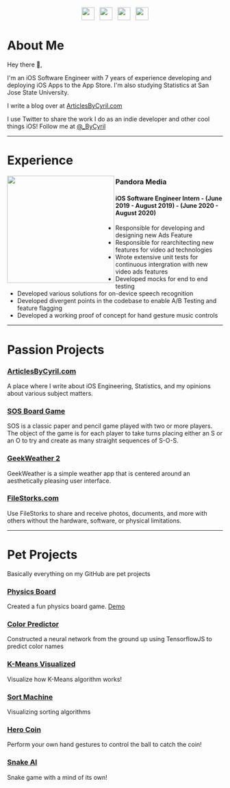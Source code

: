 
# 
<p align='center'>
<a href="https://bycyril.com/"><img height="30" src="https://bycyril.com/boy.png"></a>&nbsp;&nbsp;
<a href="https://twitter.com/_ByCyril"><img height="30" src="https://github.com/WaylonWalker/WaylonWalker/blob/main/icon/twitter.png?raw=true"></a>&nbsp;&nbsp;
<a href="https://www.instagram.com/_bycyril/"><img height="30" src="https://github.com/WaylonWalker/WaylonWalker/blob/main/icon/instagram.jpg?raw=true"></a>&nbsp;&nbsp;
<a href="https://www.linkedin.com/in/bycyril/"><img height="30" src="https://github.com/WaylonWalker/WaylonWalker/blob/main/icon/linkedin.png?raw=true"></a>
</p>

 # About Me
Hey there 👋,

I'm an iOS Software Engineer with 7 years of experience developing and deploying iOS Apps to the App Store. I'm also studying Statistics at San Jose State University.

I write a blog over at [ArticlesByCyril.com](https://articlesbycyril.com/)

I use Twitter to share the work I do as an indie developer and other cool things iOS! Follow me at [@_ByCyril](https://twitter.com/_ByCyril)
 
---
 # Experience
 <p>
  <img width="250" height='250' align='left' src="https://www.pandora.com/img/pandora_logo_1024.png">
</p>

 ### Pandora Media
 #### iOS Software Engineer Intern - (June 2019 - August 2019) - (June 2020 - August 2020)
* Responsible for developing and designing new Ads Feature
* Responsible for rearchitecting new features for video ad technologies
* Wrote extensive unit tests for continuous intergration with new video ads features
* Developed mocks for end to end testing
* Developed various solutions for on-device speech recognition
* Developed divergent points in the codebase to enable A/B Testing and feature flagging
* Developed a working proof of concept for hand gesture music controls

---
# Passion Projects

### [ArticlesByCyril.com](https://articlesbycyril.com/)
A place where I write about iOS Engineering, Statistics, and my opinions about various subject matters.

### [SOS Board Game](https://bycyril.com/sos)
SOS is a classic paper and pencil game played with two or more players. The object of the game is for each player to take turns placing either an S or an O to try and create as many straight sequences of S-O-S. 

### [GeekWeather 2](https://bycyril.com/geekweather2)
GeekWeather is a simple weather app that is centered around an aesthetically pleasing user interface.

### [FileStorks.com](FileStorks.com)
Use FileStorks to share and receive photos, documents, and more with others without the hardware, software, or physical limitations.

---

# Pet Projects
Basically everything on my GitHub are pet projects

### [Physics Board](https://github.com/ByCyril/Physics-Board)
Created a fun physics board game. [Demo](https://twitter.com/_ByCyril/status/1309704539080073216?s=20)

### [Color Predictor](https://colorpredictorjs.web.app/)
Constructed a neural network from the ground up using TensorflowJS to predict color names

### [K-Means Visualized](https://js-means.web.app/)
Visualize how K-Means algorithm works!

### [Sort Machine](https://sortmachine.firebaseapp.com/)
Visualizing sorting algorithms

### [Hero Coin](https://herocoinbc.firebaseapp.com/)
Perform your own hand gestures to control the ball to catch the coin!

### [Snake AI](https://snake-ai.web.app/)
Snake game with a mind of its own!


